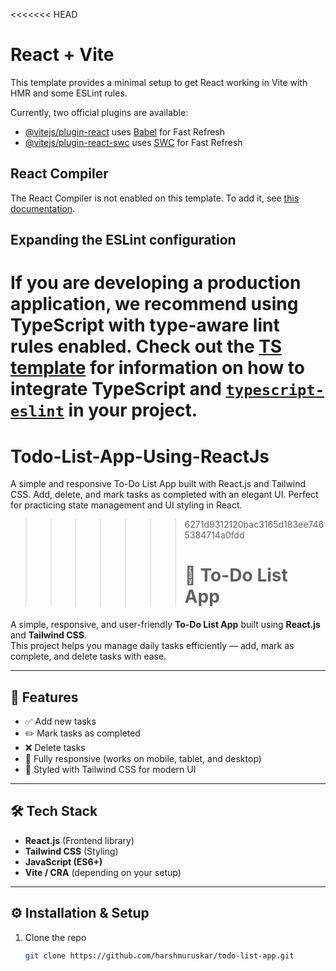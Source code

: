 <<<<<<< HEAD
# React + Vite

This template provides a minimal setup to get React working in Vite with HMR and some ESLint rules.

Currently, two official plugins are available:

- [@vitejs/plugin-react](https://github.com/vitejs/vite-plugin-react/blob/main/packages/plugin-react) uses [Babel](https://babeljs.io/) for Fast Refresh
- [@vitejs/plugin-react-swc](https://github.com/vitejs/vite-plugin-react/blob/main/packages/plugin-react-swc) uses [SWC](https://swc.rs/) for Fast Refresh

## React Compiler

The React Compiler is not enabled on this template. To add it, see [this documentation](https://react.dev/learn/react-compiler/installation).

## Expanding the ESLint configuration

If you are developing a production application, we recommend using TypeScript with type-aware lint rules enabled. Check out the [TS template](https://github.com/vitejs/vite/tree/main/packages/create-vite/template-react-ts) for information on how to integrate TypeScript and [`typescript-eslint`](https://typescript-eslint.io) in your project.
=======
# Todo-List-App-Using-ReactJs
A simple and responsive To-Do List App built with React.js and Tailwind CSS. Add, delete, and mark tasks as completed with an elegant UI. Perfect for practicing state management and UI styling in React.
>>>>>>> 6271d9312120bac3165d183ee7465384714a0fdd
>>>>>>>
>>>>>>> # 📝 To-Do List App

A simple, responsive, and user-friendly **To-Do List App** built using **React.js** and **Tailwind CSS**.  
This project helps you manage daily tasks efficiently — add, mark as complete, and delete tasks with ease.

---

## 🚀 Features
- ✅ Add new tasks
- ✏️ Mark tasks as completed
- ❌ Delete tasks
- 📱 Fully responsive (works on mobile, tablet, and desktop)
- 🎨 Styled with Tailwind CSS for modern UI

---

## 🛠️ Tech Stack
- **React.js** (Frontend library)
- **Tailwind CSS** (Styling)
- **JavaScript (ES6+)**
- **Vite / CRA** (depending on your setup)

---



## ⚙️ Installation & Setup

1. Clone the repo
   ```bash
   git clone https://github.com/harshmuruskar/todo-list-app.git

